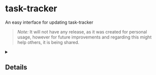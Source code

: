# task-tracker
An easy interface for updating task-tracker

> *Note:* It will not have any release, as it was created for personal usage, however for future improvements and regarding this might help others, it is being shared.

<details>
<summary>

## Details

</summary>

# 📱 App Documentation

Welcome to **Excel Updater**, the app designed to make logging your day effortless and stylish. 🚀 This Android app collects user inputs and seamlessly updates an Excel file stored on OneDrive. With sleek design, adding/deleting topics, and customizable notifications, it’s built to fit your productivity needs.

---

## 🌟 Features at a Glance

| Feature                        | Description                                                                                 |
|--------------------------------|---------------------------------------------------------------------------------------------|
| ✏️ **Input Fields**            | Collects user data (date, time, dropdowns, and descriptions). Auto-fills smart defaults.     |
| 🔔 **Notifications**           | Reminds you to log entries with intervals of 30 minutes or 1 hour. Easily configurable.     |
| 🔑 **Secure Login**            | Uses OAuth for safe Microsoft login via an embedded WebView.                                |
| 📊 **Excel Integration**       | Updates your OneDrive Excel sheet with a single tap.                                        |
| 🎨 **Modern UI**               | Features gradient backgrounds, intuitive input boxes, and an elevated submit button.        |

---

## 🛠️ Prerequisites for Developers

Make sure you have the following ready:  
- **Android Studio** installed.  
- **Android SDK** version **X.X** or higher.  
- **Microsoft account** with OneDrive access.  
- OAuth **client ID** and **redirect URL**.

---

## 🚀 Setup Instructions

1. **Clone the Repository**  
   ```bash
   git clone <repository-url>
   ```

2. **Open in Android Studio**  
   Launch Android Studio and load the project folder.

3. **Configure OAuth**  
   Replace placeholders with your credentials:  
   ```xml
   <string name="client_id">YOUR_CLIENT_ID</string>
   <string name="excel sheet id">EXCEL_ID</string>
   ```

4. **Run the App**  
   Hit the **Run** ▶️ button in Android Studio to launch the app on your device or emulator.

---

## 🖌️ App Design Details

### **UI Breakdown**
| Component                 | Purpose                                                     |
|---------------------------|-------------------------------------------------------------|
| 🌐 **WebView**            | Handles secure login using Microsoft OAuth.                 |
| 📝 **ScrollView**         | Contains input fields for user data collection.             |
| ⚡ **Button**             | Submits data to OneDrive Excel. Distinct and visually clear. |
| 📊 **Progress Bar**       | Displays upload progress in real-time.                      |

### **Styling Highlights**
- Gradient backgrounds (`blue_gradient`) for a sleek look.  
- Inputs are grouped in **boxed containers** for clarity.  
- Elevated `Button` with custom colors for contrast and focus.

---

## 🛡️ Usage Guidelines

1. **Log In**  
> This fileld needs work to do, it's written based on just personal use
   Open the app and sign in with your Microsoft account.

2. **Fill Details**  
   - `input1`: Auto-fills the date.  
   - `input2` & `input3`: Auto-populates start and end times.  
   - `input4` & `input5`: Choose topics from dropdown menus or add new ones.  
   - `input6`: Add optional notes.

3. **Update Excel**  
   Tap **Update Excel** to save your inputs to the OneDrive file.

---

## 📂 Folder Structure

| Directory             | Contents                                                      |
|-----------------------|--------------------------------------------------------------|
| **`/res/drawable/`**  | Custom gradients, shapes, and icons.                         |
| **`/res/layout/`**    | All XML layout files for the app’s screens.                  |
| **`/src/main/java/`** | Core app logic, including OAuth and OneDrive integrations.   |

---

## 📸 Screenshots  
> to-do

---

## 💡 Future Enhancements

| Planned Improvement                              | Description                                                |
|-------------------------------------------------|------------------------------------------------------------|
| ⚙️ Add **Settings Page**                        | Manage user preferences, like notification intervals.       |
| 📋 Dynamic Dropdown Options                     | Allow users to create/delete dropdown entries on the fly.   |
| 🌐 Better Error Handling                        | Improve user feedback on network or API issues.            |
| 🛑 Notification Pause                           | Add the ability to temporarily disable notifications.       |
| 📈 Analytics Dashboard                          | Provide usage statistics and data visualization.            |
| 🔒 Two-Factor Authentication                    | Enhance login security with an additional verification step.|
| 📂 Multi-Excel File Support                     | Enable managing multiple Excel files within the app.        |
| 🔊 Voice Input                                  | Allow users to fill inputs via speech-to-text.              |
| 🎨 Enhanced Customization                       | Let users change themes, fonts, and color schemes.          |

and many more!

---

## 🤝 Contribution Guidelines

1. Fork the repository.  
2. Create a new branch for your feature.  
3. Submit a pull request with detailed descriptions.

---

## 🔗 Resources & Dependencies

- OAuth Library: `ADD_DEPENDENCY_HERE`  
- Microsoft Graph API: `ADD_DEPENDENCY_HERE`

---

## 📜 Dedicated to 

<name>ology


</details>